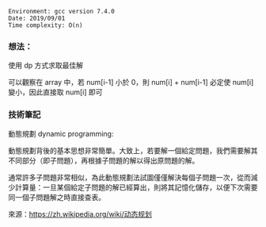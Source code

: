 ```
Environment: gcc version 7.4.0
Date: 2019/09/01
Time complexity: O(n)
```

### 想法：

使用 dp 方式求取最佳解

可以觀察在 array 中，若 num[i-1] 小於 0，則 num[i] + num[i-1] 必定使 num[i] 變小，因此直接取 num[i] 即可

### 技術筆記

動態規劃 dynamic programming:

動態規劃背後的基本思想非常簡單。大致上，若要解一個給定問題，我們需要解其不同部分（即子問題），再根據子問題的解以得出原問題的解。

通常許多子問題非常相似，為此動態規劃法試圖僅僅解決每個子問題一次，從而減少計算量：一旦某個給定子問題的解已經算出，則將其記憶化儲存，以便下次需要同一個子問題解之時直接查表。

來源：https://zh.wikipedia.org/wiki/动态规划